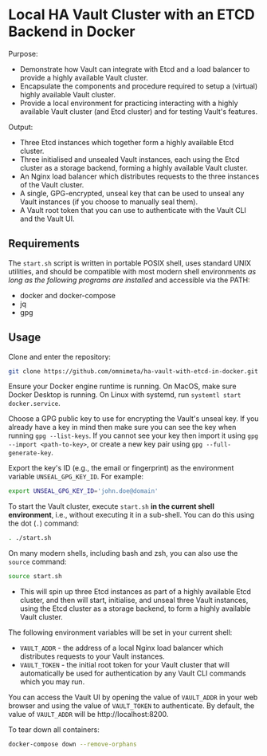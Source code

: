 # Local HA Vault Cluster with an ETCD Backend in Docker

Purpose:

* Demonstrate how Vault can integrate with Etcd and a load balancer to provide a highly available Vault cluster.
* Encapsulate the components and procedure required to setup a (virtual) highly available Vault cluster.
* Provide a local environment for practicing interacting with a highly available Vault cluster (and Etcd cluster) and for testing Vault's features.

Output:

* Three Etcd instances which together form a highly available Etcd cluster.
* Three initialised and unsealed Vault instances, each using the Etcd cluster as a storage backend, forming a highly available Vault cluster.
* An Nginx load balancer which distributes requests to the three instances of the Vault cluster.
* A single, GPG-encrypted, unseal key that can be used to unseal any Vault instances (if you choose to manually seal them).
* A Vault root token that you can use to authenticate with the Vault CLI and the Vault UI.

## Requirements

The `start.sh` script is written in portable POSIX shell, uses standard UNIX utilities, and should be compatible with most modern shell environments *as long as the following programs are installed* and accessible via the PATH:

* docker and docker-compose
* jq
* gpg

## Usage

Clone and enter the repository:

``` sh
git clone https://github.com/omnimeta/ha-vault-with-etcd-in-docker.git
```

Ensure your Docker engine runtime is running. On MacOS, make sure Docker Desktop is running. On Linux with systemd, run `systemtl start docker.service`.

Choose a GPG public key to use for encrypting the Vault's unseal key. If you already have a key in mind then make sure you can see the key when running `gpg --list-keys`.
If you cannot see your key then import it using `gpg --import <path-to-key>`, or create a new key pair using `gpg --full-generate-key`.

Export the key's ID (e.g., the email or fingerprint) as the environment variable `UNSEAL_GPG_KEY_ID`. For example:

``` sh
export UNSEAL_GPG_KEY_ID='john.doe@domain'
```

To start the Vault cluster, execute `start.sh` **in the current shell environment**, i.e., without executing it in a sub-shell. You can do this using the dot (`.`) command:

``` sh
. ./start.sh
```

On many modern shells, including bash and zsh, you can also use the `source` command:

``` sh
source start.sh
```

* This will spin up three Etcd instances as part of a highly available Etcd cluster, and then will start, initialise, and unseal three Vault instances, using the Etcd cluster as a storage backend, to form a highly available Vault cluster.

The following environment variables will be set in your current shell:

* `VAULT_ADDR` - the address of a local Nginx load balancer which distributes requests to your Vault instances.
* `VAULT_TOKEN` - the initial root token for your Vault cluster that will automatically be used for authentication by any Vault CLI commands which you may run.

You can access the Vault UI by opening the value of `VAULT_ADDR` in your web browser and using the value of `VAULT_TOKEN` to authenticate.
By default, the value of `VAULT_ADDR` will be http://localhost:8200.

To tear down all containers:

``` sh
docker-compose down --remove-orphans
```
